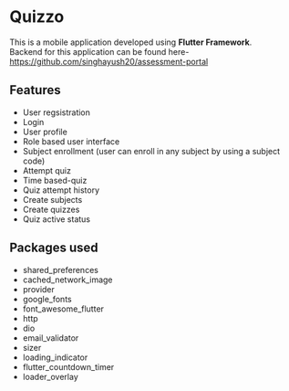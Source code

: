 # Quizzo
This is a mobile application developed using **Flutter Framework**.  
Backend for this application can be found here- https://github.com/singhayush20/assessment-portal
## Features
- User regsistration
- Login
- User profile
- Role based user interface
- Subject enrollment (user can enroll in any subject by using a subject code)
- Attempt quiz
- Time based-quiz
- Quiz attempt history
- Create subjects
- Create quizzes
- Quiz active status
 
 ## Packages used
 - shared_preferences
 - cached_network_image
 - provider
 - google_fonts
 - font_awesome_flutter
 - http
 - dio
 - email_validator
 - sizer
 - loading_indicator
 - flutter_countdown_timer
 - loader_overlay
